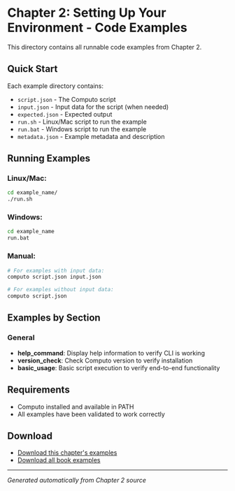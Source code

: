 # Chapter 2: Setting Up Your Environment - Code Examples

This directory contains all runnable code examples from Chapter 2.

## Quick Start

Each example directory contains:
- `script.json` - The Computo script
- `input.json` - Input data for the script (when needed)
- `expected.json` - Expected output
- `run.sh` - Linux/Mac script to run the example
- `run.bat` - Windows script to run the example
- `metadata.json` - Example metadata and description

## Running Examples

### Linux/Mac:
```bash
cd example_name/
./run.sh
```

### Windows:
```cmd
cd example_name
run.bat
```

### Manual:
```bash
# For examples with input data:
computo script.json input.json

# For examples without input data:
computo script.json
```

## Examples by Section

### General

- **help_command**: Display help information to verify CLI is working
- **version_check**: Check Computo version to verify installation
- **basic_usage**: Basic script execution to verify end-to-end functionality

## Requirements

- Computo installed and available in PATH
- All examples have been validated to work correctly

## Download

- [Download this chapter's examples](ch02_examples.zip)
- [Download all book examples](../download_all_examples.zip)

---
*Generated automatically from Chapter 2 source*
